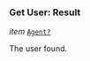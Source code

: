 

### Get User: Result  
  
<article>

*item* [`Agent?`](/docs/ssm-chaincode-models--page#ssm-chaincode-agent) 

The user found.

</article>

